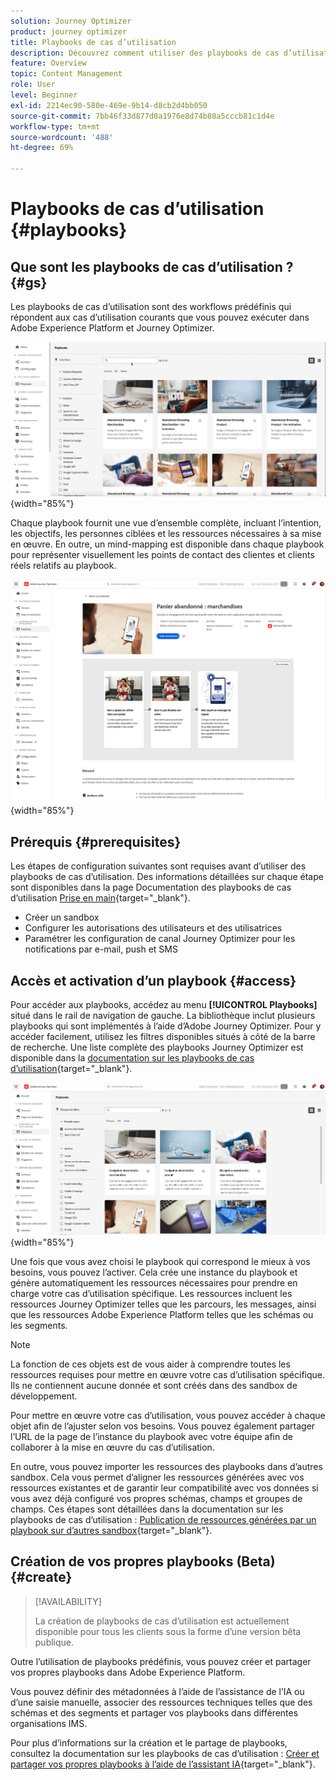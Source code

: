 ```yaml
---
solution: Journey Optimizer
product: journey optimizer
title: Playbooks de cas d’utilisation
description: Découvrez comment utiliser des playbooks de cas d’utilisation Adobe Experience Platform avec Adobe Journey Optimizer.
feature: Overview
topic: Content Management
role: User
level: Beginner
exl-id: 2214ec90-580e-469e-9b14-d8cb2d4bb050
source-git-commit: 7bb46f33d877d0a1976e8d74b88a5cccb81c1d4e
workflow-type: tm+mt
source-wordcount: '488'
ht-degree: 69%

---
```


# Playbooks de cas d’utilisation {#playbooks}

## Que sont les playbooks de cas d’utilisation ? {#gs}

Les playbooks de cas d’utilisation sont des workflows prédéfinis qui répondent aux cas d’utilisation courants que vous pouvez exécuter dans Adobe Experience Platform et Journey Optimizer.

![Image animée représentant des playbooks de cas d’utilisation.](../rn/assets/do-not-localize/playbooks.gif){width="85%"}

Chaque playbook fournit une vue d’ensemble complète, incluant l’intention, les objectifs, les personnes ciblées et les ressources nécessaires à sa mise en œuvre. En outre, un mind-mapping est disponible dans chaque playbook pour représenter visuellement les points de contact des clientes et clients réels relatifs au playbook.

![Playbook de panier abandonné affiché dans la vue Découverte des playbooks.](assets/playbooks-detail.png){width="85%"}

## Prérequis {#prerequisites}

Les étapes de configuration suivantes sont requises avant d’utiliser des playbooks de cas d’utilisation. Des informations détaillées sur chaque étape sont disponibles dans la page Documentation des playbooks de cas d’utilisation [Prise en main](https://experienceleague.adobe.com/docs/experience-platform/use-case-playbooks/playbooks/get-started.html?lang=fr){target="_blank"}.

* Créer un sandbox
* Configurer les autorisations des utilisateurs et des utilisatrices
* Paramétrer les configuration de canal Journey Optimizer pour les notifications par e-mail, push et SMS

## Accès et activation d’un playbook {#access}

Pour accéder aux playbooks, accédez au menu **[!UICONTROL Playbooks]** situé dans le rail de navigation de gauche. La bibliothèque inclut plusieurs playbooks qui sont implémentés à l’aide d’Adobe Journey Optimizer. Pour y accéder facilement, utilisez les filtres disponibles situés à côté de la barre de recherche. Une liste complète des playbooks Journey Optimizer est disponible dans la [documentation sur les playbooks de cas d’utilisation](https://experienceleague.adobe.com/docs/experience-platform/use-case-playbooks/playbooks/playbooks-list.html?lang=fr){target="_blank"}.

![Liste des playbooks avec le volet des filtres ouvert](assets/playbooks-filter.png){width="85%"}

Une fois que vous avez choisi le playbook qui correspond le mieux à vos besoins, vous pouvez l’activer. Cela crée une instance du playbook et génère automatiquement les ressources nécessaires pour prendre en charge votre cas d’utilisation spécifique. Les ressources incluent les ressources Journey Optimizer telles que les parcours, les messages, ainsi que les ressources Adobe Experience Platform telles que les schémas ou les segments.

>[!NOTE]
>
>La fonction de ces objets est de vous aider à comprendre toutes les ressources requises pour mettre en œuvre votre cas d’utilisation spécifique. Ils ne contiennent aucune donnée et sont créés dans des sandbox de développement.

Pour mettre en œuvre votre cas d’utilisation, vous pouvez accéder à chaque objet afin de l’ajuster selon vos besoins. Vous pouvez également partager l’URL de la page de l’instance du playbook avec votre équipe afin de collaborer à la mise en œuvre du cas d’utilisation.

En outre, vous pouvez importer les ressources des playbooks dans d’autres sandbox. Cela vous permet d’aligner les ressources générées avec vos ressources existantes et de garantir leur compatibilité avec vos données si vous avez déjà configuré vos propres schémas, champs et groupes de champs. Ces étapes sont détaillées dans la documentation sur les playbooks de cas d’utilisation : [Publication de ressources générées par un playbook sur d’autres sandbox](https://experienceleague.adobe.com/docs/experience-platform/use-case-playbooks/playbooks/data-awareness.html?lang=fr){target="_blank"}.

## Création de vos propres playbooks (Beta) {#create}

>[!AVAILABILITY]
>
>La création de playbooks de cas d’utilisation est actuellement disponible pour tous les clients sous la forme d’une version bêta publique.

Outre l’utilisation de playbooks prédéfinis, vous pouvez créer et partager vos propres playbooks dans Adobe Experience Platform.

Vous pouvez définir des métadonnées à l’aide de l’assistance de l’IA ou d’une saisie manuelle, associer des ressources techniques telles que des schémas et des segments et partager vos playbooks dans différentes organisations IMS.

Pour plus d’informations sur la création et le partage de playbooks, consultez la documentation sur les playbooks de cas d’utilisation : [Créer et partager vos propres playbooks à l’aide de l’assistant IA](https://experienceleague.adobe.com/docs/experience-platform/use-case-playbooks/playbooks/author.html?lang=en#sharing-playbooks-sandboxes){target="_blank"}.

